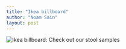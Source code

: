 ```yaml
---
title: "Ikea billboard"
author: "Noam Sain"
layout: post
---
```


![Ikea billboard: Check out our stool samples](https://3.bp.blogspot.com/_8aN4krk1nsk/S232DKR_zQI/AAAAAAAAAWs/Urfahagwdqs/s1600/image-6.jpg)